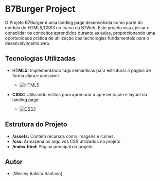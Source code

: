 # B7Burger Project

O Projeto B7Burger é uma landing page desenvolvida como parte do módulo de HTML5/CSS3 no curso da B7Web. Este projeto visa aplicar e consolidar os conceitos aprendidos durante as aulas, proporcionando uma oportunidade prática de utilização das tecnologias fundamentais para o desenvolvimento web.


## Tecnologias Utilizadas

- **HTML5:** Implementando tags semânticas para estruturar a página de forma clara e acessível.
  - ![HTML5](https://img.shields.io/badge/HTML5-E34F26?style=for-the-badge&logo=html5&logoColor=white)

- **CSS3:** Utilizando estilos para aprimorar a apresentação e layout da landing page.
  - ![CSS3](https://img.shields.io/badge/CSS3-1572B6?style=for-the-badge&logo=css3&logoColor=white)

## Estrutura do Projeto

- **/assets:** Contém recursos como imagens e ícones.
- **/css:** Armazena os arquivos CSS utilizados no projeto.
- **/index.html:** Página principal do projeto.


## Autor

- [Wesley Batista Santana]
